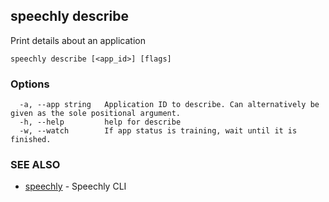 ## speechly describe

Print details about an application

```
speechly describe [<app_id>] [flags]
```

### Options

```
  -a, --app string   Application ID to describe. Can alternatively be given as the sole positional argument.
  -h, --help         help for describe
  -w, --watch        If app status is training, wait until it is finished.
```

### SEE ALSO

* [speechly](speechly.md)	 - Speechly CLI


